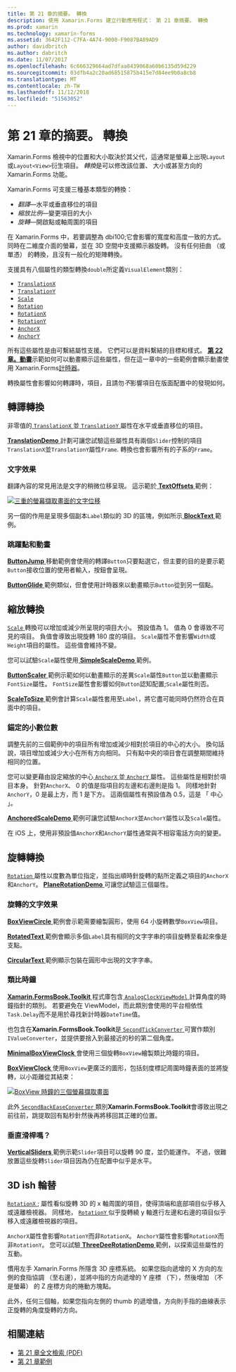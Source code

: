 ```yaml
---
title: 第 21 章的摘要。 轉換
description: 使用 Xamarin.Forms 建立行動應用程式： 第 21 章摘要。 轉換
ms.prod: xamarin
ms.technology: xamarin-forms
ms.assetid: 3642F112-C7FA-4A74-9000-F9087BA89AD9
author: davidbritch
ms.author: dabritch
ms.date: 11/07/2017
ms.openlocfilehash: 6c666329664ad7dfaa8439068a60b6135d59d229
ms.sourcegitcommit: 03dfb4a2c20ad68515875b415e7d84ee9b0a8cb8
ms.translationtype: MT
ms.contentlocale: zh-TW
ms.lasthandoff: 11/12/2018
ms.locfileid: "51563052"
---
```

# <a name="summary-of-chapter-21-transforms"></a>第 21 章的摘要。 轉換

Xamarin.Forms 檢視中的位置和大小取決於其父代，這通常是螢幕上出現`Layout`或`Layout<View>`衍生項目。 *轉換*是可以修改該位置、 大小或甚至方向的 Xamarin.Forms 功能。

Xamarin.Forms 可支援三種基本類型的轉換：

- *翻譯*&mdash;水平或垂直移位的項目
- *縮放比例*&mdash;變更項目的大小
- *旋轉*&mdash;開啟點或軸周圍的項目

在 Xamarin.Forms 中，若要調整為 dbi100;它會影響的寬度和高度一致的方式。 同時在二維度介面的螢幕，並在 3D 空間中支援顯示器旋轉。 沒有任何扭曲 （或單憑） 的轉換，且沒有一般化的矩陣轉換。

支援具有八個屬性的類型轉換`double`所定義`VisualElement`類別：

- [`TranslationX`](xref:Xamarin.Forms.VisualElement.TranslationX)
- [`TranslationY`](xref:Xamarin.Forms.VisualElement.TranslationY)
- [`Scale`](xref:Xamarin.Forms.VisualElement.Scale)
- [`Rotation`](xref:Xamarin.Forms.VisualElement.Rotation)
- [`RotationX`](xref:Xamarin.Forms.VisualElement.RotationX)
- [`RotationY`](xref:Xamarin.Forms.VisualElement.RotationY)
- [`AnchorX`](xref:Xamarin.Forms.VisualElement.AnchorX)
- [`AnchorY`](xref:Xamarin.Forms.VisualElement.AnchorY)

所有這些屬性是由可繫結屬性支援。 它們可以是資料繫結的目標和樣式。 [**第 22 章。動畫**](~/xamarin-forms/creating-mobile-apps-xamarin-forms/summaries/chapter22.md)示範如何可以動畫顯示這些屬性，但在這一章中的一些範例會顯示動畫使用 Xamarin.Forms[計時器](~/xamarin-forms/platform/device.md#Device_StartTimer)。

轉換屬性會影響如何轉譯時，項目，且請勿*不*影響項目在版面配置中的發現如何。

## <a name="the-translation-transform"></a>轉譯轉換

非零值的[ `TranslationX` ](xref:Xamarin.Forms.VisualElement.TranslationX)並[ `TranslationY` ](xref:Xamarin.Forms.VisualElement.TranslationY)屬性在水平或垂直移位的項目。

[ **TranslationDemo** ](https://github.com/xamarin/xamarin-forms-book-samples/tree/master/Chapter21/TranslationDemo)計劃可讓您試驗這些屬性具有兩個`Slider`控制的項目`TranslationX`並`TranslationY`屬性`Frame`. 轉換也會影響所有的子系的`Frame`。

### <a name="text-effects"></a>文字效果

翻譯內容的常見用法是文字的稍微位移呈現。 這示範於[ **TextOffsets** ](https://github.com/xamarin/xamarin-forms-book-samples/tree/master/Chapter21/TextOffsets)範例：

[![三重的螢幕擷取畫面的文字位移](images/ch21fg03-small.png "文字位移")](images/ch21fg03-large.png#lightbox "文字位移")

另一個的作用是呈現多個副本`Label`類似的 3D 的區塊，例如所示[ **BlockText** ](https://github.com/xamarin/xamarin-forms-book-samples/tree/master/Chapter21/BlockText)範例。

### <a name="jumps-and-animations"></a>跳躍點和動畫

[ **ButtonJump** ](https://github.com/xamarin/xamarin-forms-book-samples/tree/master/Chapter21/ButtonJump)移動範例會使用的轉譯`Button`只要點選它，但主要的目的是要示範`Button`接收位置的使用者輸入，按鈕會呈現。

[ **ButtonGlide** ](https://github.com/xamarin/xamarin-forms-book-samples/tree/master/Chapter21/ButtonGlide)範例類似，但會使用計時器來以動畫顯示`Button`從到另一個點。

## <a name="the-scale-transform"></a>縮放轉換

[ `Scale` ](xref:Xamarin.Forms.VisualElement.Scale)轉換可以增加或減少所呈現的項目大小。 預設值為 1。 值為 0 會導致不可見的項目。 負值會導致出現旋轉 180 度的項目。 `Scale`屬性不會影響`Width`或`Height`項目的屬性。 這些值會維持不變。

您可以試驗`Scale`屬性使用[ **SimpleScaleDemo** ](https://github.com/xamarin/xamarin-forms-book-samples/tree/master/Chapter21/SimpleScaleDemo)範例。

[ **ButtonScaler** ](https://github.com/xamarin/xamarin-forms-book-samples/tree/master/Chapter21/ButtonScaler)範例示範如何以動畫顯示的差異`Scale`屬性`Button`並以動畫顯示`FontSize`屬性。 `FontSize`屬性會影響如何`Button`認知配置;`Scale`屬性則否。

[ **ScaleToSize** ](https://github.com/xamarin/xamarin-forms-book-samples/tree/master/Chapter21/ScaleToSize)範例會計算`Scale`屬性套用至`Label`，將它盡可能同時仍然符合在頁面中的項目。

### <a name="anchoring-the-scale"></a>錨定的小數位數

調整先前的三個範例中的項目所有增加或減少相對於項目的中心的大小。 換句話說，項目增加或減少大小在所有方向相同。 只有點中央的項目會在調整期間維持相同的位置。

您可以變更藉由設定縮放的中心[ `AnchorX` ](xref:Xamarin.Forms.VisualElement.AnchorX)並[ `AnchorY` ](xref:Xamarin.Forms.VisualElement.AnchorY)屬性。 這些屬性是相對於項目本身。 針對`AnchorX`、 0 的值是指項目的左邊和右邊則是指 1。 同樣地針對`AnchorY`，0 是最上方，而 1 是下方。 這兩個屬性有預設值為 0.5，這是 「 中心 」。

[ **AnchoredScaleDemo** ](https://github.com/xamarin/xamarin-forms-book-samples/tree/master/Chapter21/AnchoredScaleDemo)範例可讓您試驗`AnchorX`並`AnchorY`屬性以及`Scale`屬性。

在 iOS 上，使用非預設值`AnchorX`和`AnchorY`屬性通常與不相容電話方向的變更。

## <a name="the-rotation-transform"></a>旋轉轉換

[ `Rotation` ](xref:Xamarin.Forms.VisualElement.Rotation)屬性以度數為單位指定，並指出順時針旋轉的點所定義之項目的`AnchorX`和`AnchorY`。 [ **PlaneRotationDemo** ](https://github.com/xamarin/xamarin-forms-book-samples/tree/master/Chapter21/PlaneRotationDemo)可讓您試驗這三個屬性。

### <a name="rotated-text-effects"></a>旋轉的文字效果

[ **BoxViewCircle** ](https://github.com/xamarin/xamarin-forms-book-samples/tree/master/Chapter21/BoxViewCircle)範例會示範需要繪製圓形，使用 64 小旋轉數學`BoxView`項目。

[ **RotatedText** ](https://github.com/xamarin/xamarin-forms-book-samples/tree/master/Chapter21/RotatedText)範例會顯示多個`Label`具有相同的文字字串的項目旋轉至看起來像是支點。

[ **CircularText** ](https://github.com/xamarin/xamarin-forms-book-samples/tree/master/Chapter21/CircularText)範例顯示包裝在圓形中出現的文字字串。

### <a name="an-analog-clock"></a>類比時鐘

[ **Xamarin.FormsBook.Toolkit** ](https://github.com/xamarin/xamarin-forms-book-samples/tree/master/Libraries/Xamarin.FormsBook.Toolkit)程式庫包含[ `AnalogClockViewModel` ](https://github.com/xamarin/xamarin-forms-book-samples/blob/master/Libraries/Xamarin.FormsBook.Toolkit/Xamarin.FormsBook.Toolkit/AnalogClockViewModel.cs)計算角度的時鐘指針的類別。 若要避免在 ViewModel，而此類別會使用的平台相依性`Task.Delay`而不是用於尋找新計時器`DateTime`值。

也包含在**Xamarin.FormsBook.Toolkit**是[ `SecondTickConverter` ](https://github.com/xamarin/xamarin-forms-book-samples/blob/master/Libraries/Xamarin.FormsBook.Toolkit/Xamarin.FormsBook.Toolkit/SecondTickConverter.cs)可實作類別`IValueConverter`，並提供要捨入到最接近的秒的第二個角度。

[ **MinimalBoxViewClock** ](https://github.com/xamarin/xamarin-forms-book-samples/tree/master/Chapter21/MinimalBoxViewClock)會使用三個旋轉`BoxView`繪製類比時鐘的項目。

[ **BoxViewClock** ](https://github.com/xamarin/xamarin-forms-book-samples/tree/master/Chapter21/BoxViewClock)使用`BoxView`更廣泛的圖形，包括刻度標記周圍時鐘表面的並將旋轉，以小距離從其結束：

[![BoxView 時鐘的三個螢幕擷取畫面](images/ch21fg17-small.png "類比時鐘表面")](images/ch21fg17-large.png#lightbox "類比時鐘表面")

此外[ `SecondBackEaseConverter` ](https://github.com/xamarin/xamarin-forms-book-samples/blob/master/Libraries/Xamarin.FormsBook.Toolkit/Xamarin.FormsBook.Toolkit/SecondBackEaseConverter.cs)類別**Xamarin.FormsBook.Toolkit**會導致出現之前往前，跳提取回有點秒針然後再將移回其正確的位置。

### <a name="vertical-sliders"></a>垂直滑桿嗎？

[ **VerticalSliders** ](https://github.com/xamarin/xamarin-forms-book-samples/tree/master/Chapter21/VerticalSliders)範例示範`Slider`項目可以旋轉 90 度，並仍能運作。 不過，很難放置這些旋轉`Slider`項目因為仍在配置中似乎是水平。

## <a name="3d-ish-rotations"></a>3D ish 輪替

[ `RotationX` ](xref:Xamarin.Forms.VisualElement.RotationX) ; 屬性看似旋轉 3D 的 x 軸周圍的項目，使得頂端和底部項目似乎移入或遠離檢視器。 同樣地， [ `RotationY` ](xref:Xamarin.Forms.VisualElement.RotationY)似乎旋轉繞 y 軸進行左邊和右邊的項目似乎移入或遠離檢視器的項目。

`AnchorX`屬性會影響`RotationY`而非`RotationX`。 `AnchorY`屬性會影響`RotationX`而非`RotationY`。 您可以試驗[ **ThreeDeeRotationDemo** ](https://github.com/xamarin/xamarin-forms-book-samples/tree/master/Chapter21/ThreeDeeRotationDemo)範例，以探索這些屬性的互動。

慣用左手 Xamarin.Forms 所隱含 3D 座標系統。 如果您指向遞增的 X 方向的左側的食指協調 （至右邊），並將中指的方向遞增的 Y 座標 （下），然後增加 （不是螢幕） 的 Z 座標方向的捲動方塊點。

此外，任何三個軸，如果您指向左側的 thumb 的遞增值，方向則手指的曲線表示正旋轉的角度旋轉的方向。



## <a name="related-links"></a>相關連結

- [第 21 章全文檢索 (PDF)](https://download.xamarin.com/developer/xamarin-forms-book/XamarinFormsBook-Ch21-Apr2016.pdf)
- [第 21 章範例](https://github.com/xamarin/xamarin-forms-book-samples/tree/master/Chapter21)

